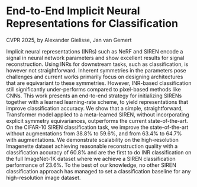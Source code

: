 # End-to-End Implicit Neural Representations for Classification
CVPR 2025, by Alexander Gielisse, Jan van Gemert

Implicit neural representations (INRs)  such as NeRF and SIREN encode a signal in neural network parameters and show excellent results for signal reconstruction. Using INRs for downstream tasks, such as classification, is however not straightforward. Inherent symmetries in the parameters pose challenges and current works primarily focus on designing architectures that are equivariant to these symmetries. However, INR-based classification still significantly under-performs compared to pixel-based methods like CNNs. This work presents an end-to-end strategy for initializing SIRENs together with a learned learning-rate scheme, to yield representations that improve classification accuracy. We show that a simple, straightforward, Transformer model applied to a meta-learned SIREN, without incorporating explicit symmetry equivariances, outperforms the current state-of-the-art. On the CIFAR-10 SIREN classification task, we improve the state-of-the-art without augmentations from 38.8% to 59.6%, and from 63.4% to 64.7% with augmentations. We demonstrate scalability on the high-resolution Imagenette dataset achieving reasonable reconstruction quality with a classification accuracy of 60.8% and are the first to do INR classification on the full ImageNet-1K dataset where we achieve a SIREN classification performance of 23.6%. To the best of our knowledge, no other SIREN classification approach has managed to set a classification baseline for any high-resolution image dataset.
